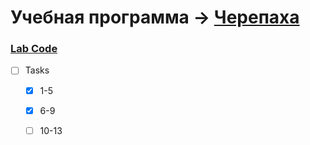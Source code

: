 # Учебная программа -> [Черепаха](http://cs.mipt.ru/python/lessons/lab2.html#python)

### [Lab Code](/Python/Lessons/Labs/Lab-2-Turtle])

- [ ] Tasks
  - [x] 1-5
  - [x] 6-9
  - [ ] 10-13

